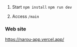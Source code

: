 1. Start
   `npm install`
   `npm run dev`

2. Access
   `/main`

### Web site
https://narou-app.vercel.app/
